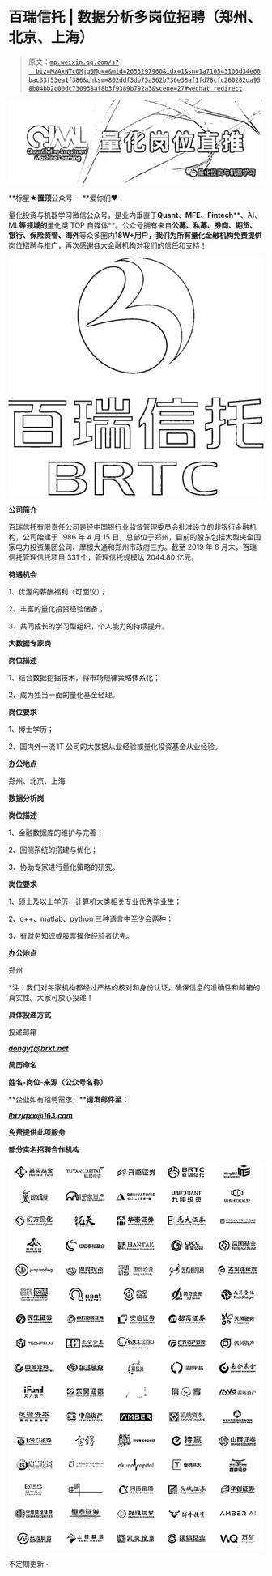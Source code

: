 # 百瑞信托 | 数据分析多岗位招聘（郑州、北京、上海）

> 原文：[`mp.weixin.qq.com/s?__biz=MzAxNTc0Mjg0Mg==&mid=2653297960&idx=1&sn=1a710543106d34e60bac33f53ea1f386&chksm=802ddf3db75a562b736e38af1fd78cfc260282da958b04bb2c00dc730938af8b3f9389b792a3&scene=27#wechat_redirect`](http://mp.weixin.qq.com/s?__biz=MzAxNTc0Mjg0Mg==&mid=2653297960&idx=1&sn=1a710543106d34e60bac33f53ea1f386&chksm=802ddf3db75a562b736e38af1fd78cfc260282da958b04bb2c00dc730938af8b3f9389b792a3&scene=27#wechat_redirect)

![](img/247594ba6833408941f5f7b4180369cc.png)

**标星★****置顶****公众号     **爱你们♥

量化投资与机器学习微信公众号，是业内垂直于**Quant**、**MFE**、**Fintech****、AI、ML**等领域的**量化类 TOP 自媒体**。公众号拥有来自**公募、私募、券商、期货、银行、保险资管、海外**等众多圈内**18W+**用户，我们为所有量化金融机构**免费提供**岗位招聘与推广，再次感谢各大金融机构对我们的信任和支持！

![](img/5f932ce7c896943f9d4dd5a9bbf8949e.png)

**公司简介**

百瑞信托有限责任公司是经中国银行业监督管理委员会批准设立的非银行金融机构，公司始建于 1986 年 4 月 15 日，总部位于郑州，目前的股东包括大型央企国家电力投资集团公司、摩根大通和郑州市政府三方。截至 2019 年 6 月末，百瑞信托管理信托项目 331 个，管理信托规模达 2044.80 亿元。   

**待遇机会**

1、优渥的薪酬福利（可面议）；

2、丰富的量化投资经验储备；

3、共同成长的学习型组织，个人能力的持续提升。

**大数据专家岗**

**岗位描述**

1、结合数据挖掘技术，将市场规律策略体系化；

2、成为独当一面的量化基金经理。

**岗位要求**

1、博士学历；

2、国内外一流 IT 公司的大数据从业经验或量化投资基金从业经验。

**办公地点**

郑州、北京、上海

**数据分析岗**

**岗位描述**

1、金融数据库的维护与完善；

2、回测系统的搭建与优化；

3、协助专家进行量化策略的研究。

**岗位要求**

1、硕士及以上学历，计算机大类相关专业优秀毕业生；

2、c++、matlab、python 三种语言中至少会两种；

3、有财务知识或股票操作经验者优先。

**办公地点**

郑州

*注：我们对每家机构都经过严格的核对和身份认证，确保信息的准确性和邮箱的真实性。大家可放心投递！

**具体投递方式**

投递邮箱

***dongyf@brxt.net***

**简历命名**

**姓名-岗位**-**********来****源（公众号名称）******

**企业如有招聘需求，****请发邮件至：**

***lhtzjqxx@163.com***

**免费提供此项服务**

**部分实名招聘合作机构**

![](img/6fe6ee351bb7e9809fc930c1985edb58.png)

不定期更新···